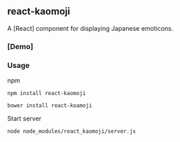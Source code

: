 ## react-kaomoji

A [React] component for displaying Japanese emoticons.

### [Demo]

### Usage

npm

`npm install react-kaomoji`

`bower install react-koamoji`

Start server

`node node_modules/react_kaomoji/server.js`